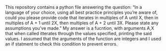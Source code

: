 This repository contains a python file answering the question:
“In a language of your choice, using all best practice principles you’re aware of, could you please provide code that iterates in multiples of A until X, 
then in multiples of A + 1 until 2X, then multiples of A + 2 until 3X. Please state any assumptions you’ve made."
My answer is a fucntion, with arguments A,X that when called itterates through the values specified, printing the said values. 
I assumed that the arguments of the function are integers and I used an if statment to check this condition to prevent errors.
